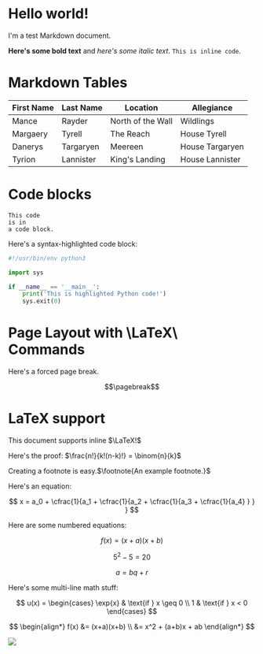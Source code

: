 # Hello world!

I'm a test Markdown document.

**Here's some bold text** and *here's some italic text*. `This is inline code`.

# Markdown Tables

First Name  |  Last Name  |  Location           |  Allegiance
------------|-------------|---------------------|-----------------
Mance       |  Rayder     |  North of the Wall  |  Wildlings
Margaery    |  Tyrell     |  The Reach          |  House Tyrell
Danerys     |  Targaryen  |  Meereen            |  House Targaryen
Tyrion      |  Lannister  |  King's Landing     |  House Lannister

# Code blocks

    This code
    is in
    a code block.

Here's a syntax-highlighted code block:

```python
#!/usr/bin/env python3

import sys

if __name__ == '__main__':
    print('This is highlighted Python code!')
    sys.exit(0)
```

# Page Layout with \LaTeX\ Commands

Here's a forced page break.

$$\pagebreak$$

# LaTeX support

This document supports inline $\LaTeX!$

Here's the proof: $\frac{n!}{k!(n-k)!} = \binom{n}{k}$

Creating a footnote is easy.$\footnote{An example footnote.}$

Here's an equation:

$$
  x = a_0 + \cfrac{1}{a_1
          + \cfrac{1}{a_2
          + \cfrac{1}{a_3 + \cfrac{1}{a_4} } } }
$$

Here are some numbered equations:

$$
\begin{equation} 
 f(x)=(x+a)(x+b)
\end{equation}
$$

$$
\begin{equation}
5^2 - 5 = 20
\end{equation}
$$

$$
\begin{equation}
a = bq + r
\end{equation}
$$

Here's some multi-line math stuff:

$$
 u(x) =
  \begin{cases}
   \exp{x} & \text{if } x \geq 0 \\
   1       & \text{if } x < 0
  \end{cases}
$$

$$
\begin{align*}
 f(x) &= (x+a)(x+b) \\
 &= x^2 + (a+b)x + ab
\end{align*}
$$

<img src="http://www.codecogs.com/eq.latex?\underbrace{a+\overbrace{b+\cdots+y}^{24}+z}_{26})"/>
